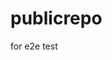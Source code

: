 # publicrepo
for e2e test










































































































































































































































































































































































































































































































































































































































































































































































































































































































































































































































































































































































































































































































































































































































































































































































































































































































































































































































































































































































